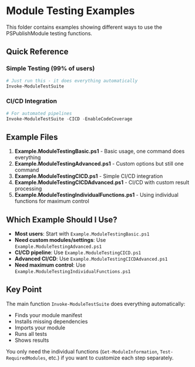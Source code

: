 # Module Testing Examples

This folder contains examples showing different ways to use the PSPublishModule testing functions.

## Quick Reference

### Simple Testing (99% of users)
```powershell
# Just run this - it does everything automatically
Invoke-ModuleTestSuite
```

### CI/CD Integration
```powershell
# For automated pipelines
Invoke-ModuleTestSuite -CICD -EnableCodeCoverage
```

## Example Files

1. **Example.ModuleTestingBasic.ps1** - Basic usage, one command does everything
2. **Example.ModuleTestingAdvanced.ps1** - Custom options but still one command
3. **Example.ModuleTestingCICD.ps1** - Simple CI/CD integration
4. **Example.ModuleTestingCICDAdvanced.ps1** - CI/CD with custom result processing
5. **Example.ModuleTestingIndividualFunctions.ps1** - Using individual functions for maximum control

## Which Example Should I Use?

- **Most users**: Start with `Example.ModuleTestingBasic.ps1`
- **Need custom modules/settings**: Use `Example.ModuleTestingAdvanced.ps1`
- **CI/CD pipeline**: Use `Example.ModuleTestingCICD.ps1`
- **Advanced CI/CD**: Use `Example.ModuleTestingCICDAdvanced.ps1`
- **Need maximum control**: Use `Example.ModuleTestingIndividualFunctions.ps1`

## Key Point

The main function `Invoke-ModuleTestSuite` does everything automatically:
- Finds your module manifest
- Installs missing dependencies
- Imports your module
- Runs all tests
- Shows results

You only need the individual functions (`Get-ModuleInformation`, `Test-RequiredModules`, etc.) if you want to customize each step separately.